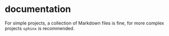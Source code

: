 # documentation

For simple projects, a collection of Markdown files is fine, for more complex projects `sphinx` is recommended.
